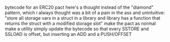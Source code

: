 bytecode for an ERC20 pact
here's a thought
instead of the "diamond" pattern, which i always thought was a bit of a pain in the ass and unintuitive:
"store all storage vars in a struct in a library and library has a function that returns the struct with a modified storage slot"
make the pact as normal
make a utility simply update the bytecode so that every SSTORE and SSLOAD is offset, but inserting an ADD and a PUSH/OFFSET
